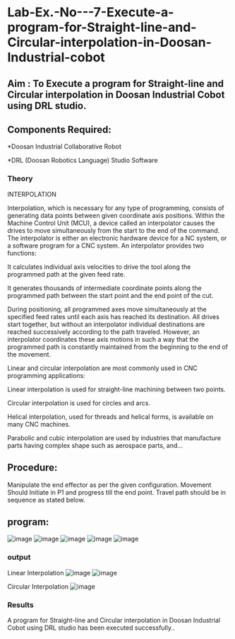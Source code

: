 # Lab-Ex.-No---7-Execute-a-program-for-Straight-line-and-Circular-interpolation-in-Doosan-Industrial-cobot
## Aim : To Execute a program for Straight-line and Circular interpolation in Doosan Industrial Cobot using DRL studio.

## Components Required:

*Doosan Industrial Collaborative Robot

*DRL (Doosan Robotics Language) Studio Software

### Theory 
INTERPOLATION

Interpolation, which is necessary for any type of programming, consists of generating data points between given coordinate axis positions. Within the Machine Control Unit (MCU), a device called an interpolator causes the drives to move simultaneously from the start to the end of the command. The interpolator is either an electronic hardware device for a NC system, or a software program for a CNC system. An interpolator provides two functions:

It calculates individual axis velocities to drive the tool along the programmed path at the given feed rate.

It generates thousands of intermediate coordinate points along the programmed path between the start point and the end point of the cut.

During positioning, all programmed axes move simultaneously at the specified feed rates until each axis has reached its destination. All drives start together, but without an interpolator individual destinations are reached successively according to the path traveled. However, an interpolator coordinates these axis motions in such a way that the programmed path is constantly maintained from the beginning to the end of the movement.

Linear and circular interpolation are most commonly used in CNC programming applications:

Linear interpolation is used for straight-line machining between two points.

Circular interpolation is used for circles and arcs.

Helical interpolation, used for threads and helical forms, is available on many CNC machines.

Parabolic and cubic interpolation are used by industries that manufacture parts having complex shape such as aerospace parts, and...

## Procedure:

Manipulate the end effector as per the given configuration. Movement Should Initiate in P1 and progress till the end point. Travel path should be in sequence as stated below.
## program:
![image](https://user-images.githubusercontent.com/93427183/176112071-af3f33b3-5f44-4e53-8bad-828eec05dd26.png)
![image](https://user-images.githubusercontent.com/93427183/176112099-cc5adc72-e690-4ed9-bc82-fcb640c85471.png)
![image](https://user-images.githubusercontent.com/93427183/176112135-c99e9c16-f12e-4d9a-a858-5e5673f15b05.png)
![image](https://user-images.githubusercontent.com/93427183/176112173-7ca17489-5f75-4050-854d-d8132d6cd661.png)
![image](https://user-images.githubusercontent.com/93427183/176112191-ff06b4f2-470e-459c-88cf-74d42ab1f0ad.png)


### output

Linear Interpolation
![image](https://user-images.githubusercontent.com/93427183/176112232-a5d7bc58-a560-430f-be95-01ccb113eff08.png)
![image](https://user-images.githubusercontent.com/93427183/176112710-0c31d165-dd30-4ee4-987e-db01f0cac1a8.png)


Circular Interpolation
![image](https://user-images.githubusercontent.com/93427183/176112256-db09ceb2-7756-4b8a-b4b8-bd960c4eab68.png)



### Results 
A program for Straight-line and Circular interpolation in Doosan Industrial Cobot using DRL studio has been executed successfully..


 
